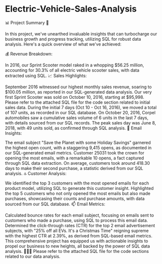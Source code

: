 # Electric-Vehicle-Sales-Analysis


📊 Project Summary 🚀

In this project, we've unearthed invaluable insights that can turbocharge our business growth and progress tracking, utilizing SQL for robust data analysis. Here's a quick overview of what we've achieved:

💰 Revenue Breakdown:

In 2016, our Sprint Scooter model raked in a whopping $56.25 million, accounting for 30.3% of all electric vehicle scooter sales, with data extracted using SQL.
📈 Sales Highlights:

September 2016 witnessed our highest monthly sales revenue, soaring to $100.05 million, as reported in our SQL-generated data analysis.
Our very first Sprint Scooter was sold on October 10, 2016, starting at $95,998. Please refer to the attached SQL file for the code section related to initial sales data.
During the initial 7 days (Oct 10 - Oct 16, 2016), we moved a total of 107 units, as recorded in our SQL database.
On October 20, 2016, Corpel automobiles saw a cumulative sales volume of 6 units in the last 7 days, with details sourced from our SQL records.
The peak sales day was June 8, 2018, with 49 units sold, as confirmed through SQL analysis.
📧 Email Insights:

The email subject "Save the Planet with some Holiday Savings" garnered the highest open count, with a staggering 9,415 opens, as documented in our SQL-generated email metrics.
Customer 25031 took the crown for opening the most emails, with a remarkable 10 opens, a fact captured through SQL data extraction.
On average, customers took around 418.30 days to make their second purchase, a statistic derived from our SQL analysis.
🔝 Customer Analysis:

We identified the top 3 customers with the most opened emails for each product model, utilizing SQL to generate this customer insight.
Highlighted the top 5 customers who not only opened the most emails but also made purchases, showcasing their counts and purchase amounts, with data sourced from our SQL database.
📫 Email Metrics:

Calculated bounce rates for each email subject, focusing on emails sent to customers who made a purchase, using SQL to process this email data.
Determined the click-through rates (CTR) for the top 2 email advertisement subjects, with "25% off all EVs. It's a Christmas Time" reigning supreme with the highest CTR at 2.39%, as derived from SQL-based email metrics.
This comprehensive project has equipped us with actionable insights to propel our business to new heights, all backed by the power of SQL data analysis. 🚗💼💡 Please refer to the attached SQL file for the code sections related to our data analysis.
